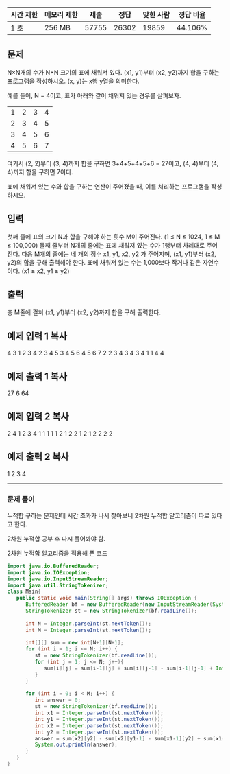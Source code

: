   

|시간 제한|메모리 제한|제출|정답|맞힌 사람|정답 비율|
|---|---|---|---|---|---|
|1 초|256 MB|57755|26302|19859|44.106%|

## 문제

N×N개의 수가 N×N 크기의 표에 채워져 있다. (x1, y1)부터 (x2, y2)까지 합을 구하는 프로그램을 작성하시오. (x, y)는 x행 y열을 의미한다.

예를 들어, N = 4이고, 표가 아래와 같이 채워져 있는 경우를 살펴보자.

|   |   |   |   |
|---|---|---|---|
|1|2|3|4|
|2|3|4|5|
|3|4|5|6|
|4|5|6|7|

여기서 (2, 2)부터 (3, 4)까지 합을 구하면 3+4+5+4+5+6 = 27이고, (4, 4)부터 (4, 4)까지 합을 구하면 7이다.

표에 채워져 있는 수와 합을 구하는 연산이 주어졌을 때, 이를 처리하는 프로그램을 작성하시오.

## 입력

첫째 줄에 표의 크기 N과 합을 구해야 하는 횟수 M이 주어진다. (1 ≤ N ≤ 1024, 1 ≤ M ≤ 100,000) 둘째 줄부터 N개의 줄에는 표에 채워져 있는 수가 1행부터 차례대로 주어진다. 다음 M개의 줄에는 네 개의 정수 x1, y1, x2, y2 가 주어지며, (x1, y1)부터 (x2, y2)의 합을 구해 출력해야 한다. 표에 채워져 있는 수는 1,000보다 작거나 같은 자연수이다. (x1 ≤ x2, y1 ≤ y2)

## 출력

총 M줄에 걸쳐 (x1, y1)부터 (x2, y2)까지 합을 구해 출력한다.

## 예제 입력 1 복사

4 3
1 2 3 4
2 3 4 5
3 4 5 6
4 5 6 7
2 2 3 4
3 4 3 4
1 1 4 4

## 예제 출력 1 복사

27
6
64

## 예제 입력 2 복사

2 4
1 2
3 4
1 1 1 1
1 2 1 2
2 1 2 1
2 2 2 2

## 예제 출력 2 복사

1
2
3
4

---
### 문제 풀이

누적합 구하는 문제인데 시간 초과가 나서 찾아보니 2차원 누적합 알고리즘이 따로 있다고 한다.

~~2차원 누적합 공부 후 다시 풀어봐야 함.~~

2차원 누적합 알고리즘을 적용해 푼 코드

```java
import java.io.BufferedReader;  
import java.io.IOException;  
import java.io.InputStreamReader;  
import java.util.StringTokenizer;  
class Main{  
   public static void main(String[] args) throws IOException {  
      BufferedReader bf = new BufferedReader(new InputStreamReader(System.in));  
      StringTokenizer st = new StringTokenizer(bf.readLine());  
  
      int N = Integer.parseInt(st.nextToken());  
      int M = Integer.parseInt(st.nextToken());  
  
      int[][] sum = new int[N+1][N+1];  
      for (int i = 1; i <= N; i++) {  
         st = new StringTokenizer(bf.readLine());  
         for (int j = 1; j <= N; j++){  
            sum[i][j] = sum[i-1][j] + sum[i][j-1] - sum[i-1][j-1] + Integer.parseInt(st.nextToken());  
         }  
      }  
  
      for (int i = 0; i < M; i++) {  
         int answer = 0;  
         st = new StringTokenizer(bf.readLine());  
         int x1 = Integer.parseInt(st.nextToken());  
         int y1 = Integer.parseInt(st.nextToken());  
         int x2 = Integer.parseInt(st.nextToken());  
         int y2 = Integer.parseInt(st.nextToken());  
	     answer = sum[x2][y2] - sum[x2][y1-1] - sum[x1-1][y2] + sum[x1-1][y1-1];
         System.out.println(answer);  
      }  
   }  
}
```